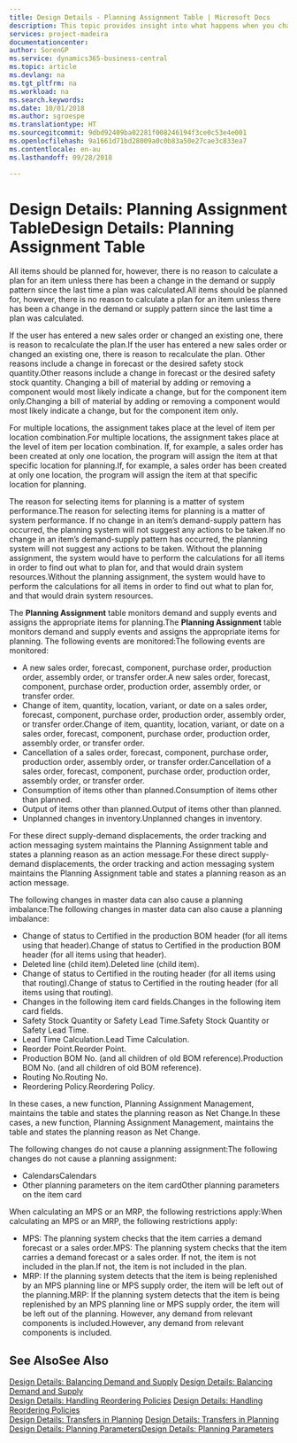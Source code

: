 ```yaml
---
title: Design Details - Planning Assignment Table | Microsoft Docs
description: This topic provides insight into what happens when you change how you plan for an item.
services: project-madeira
documentationcenter: 
author: SorenGP
ms.service: dynamics365-business-central
ms.topic: article
ms.devlang: na
ms.tgt_pltfrm: na
ms.workload: na
ms.search.keywords: 
ms.date: 10/01/2018
ms.author: sgroespe
ms.translationtype: HT
ms.sourcegitcommit: 9dbd92409ba02281f008246194f3ce0c53e4e001
ms.openlocfilehash: 9a1661d71bd28009a0c0b83a50e27cae3c833ea7
ms.contentlocale: en-au
ms.lasthandoff: 09/28/2018

---
```

# <a name="design-details-planning-assignment-table"></a><span data-ttu-id="baccb-103">Design Details: Planning Assignment Table</span><span class="sxs-lookup"><span data-stu-id="baccb-103">Design Details: Planning Assignment Table</span></span>
<span data-ttu-id="baccb-104">All items should be planned for, however, there is no reason to calculate a plan for an item unless there has been a change in the demand or supply pattern since the last time a plan was calculated.</span><span class="sxs-lookup"><span data-stu-id="baccb-104">All items should be planned for, however, there is no reason to calculate a plan for an item unless there has been a change in the demand or supply pattern since the last time a plan was calculated.</span></span>  

<span data-ttu-id="baccb-105">If the user has entered a new sales order or changed an existing one, there is reason to recalculate the plan.</span><span class="sxs-lookup"><span data-stu-id="baccb-105">If the user has entered a new sales order or changed an existing one, there is reason to recalculate the plan.</span></span> <span data-ttu-id="baccb-106">Other reasons include a change in forecast or the desired safety stock quantity.</span><span class="sxs-lookup"><span data-stu-id="baccb-106">Other reasons include a change in forecast or the desired safety stock quantity.</span></span> <span data-ttu-id="baccb-107">Changing a bill of material by adding or removing a component would most likely indicate a change, but for the component item only.</span><span class="sxs-lookup"><span data-stu-id="baccb-107">Changing a bill of material by adding or removing a component would most likely indicate a change, but for the component item only.</span></span>  

<span data-ttu-id="baccb-108">For multiple locations, the assignment takes place at the level of item per location combination.</span><span class="sxs-lookup"><span data-stu-id="baccb-108">For multiple locations, the assignment takes place at the level of item per location combination.</span></span> <span data-ttu-id="baccb-109">If, for example, a sales order has been created at only one location, the program will assign the item at that specific location for planning.</span><span class="sxs-lookup"><span data-stu-id="baccb-109">If, for example, a sales order has been created at only one location, the program will assign the item at that specific location for planning.</span></span>  

<span data-ttu-id="baccb-110">The reason for selecting items for planning is a matter of system performance.</span><span class="sxs-lookup"><span data-stu-id="baccb-110">The reason for selecting items for planning is a matter of system performance.</span></span> <span data-ttu-id="baccb-111">If no change in an item’s demand-supply pattern has occurred, the planning system will not suggest any actions to be taken.</span><span class="sxs-lookup"><span data-stu-id="baccb-111">If no change in an item’s demand-supply pattern has occurred, the planning system will not suggest any actions to be taken.</span></span> <span data-ttu-id="baccb-112">Without the planning assignment, the system would have to perform the calculations for all items in order to find out what to plan for, and that would drain system resources.</span><span class="sxs-lookup"><span data-stu-id="baccb-112">Without the planning assignment, the system would have to perform the calculations for all items in order to find out what to plan for, and that would drain system resources.</span></span>  

<span data-ttu-id="baccb-113">The **Planning Assignment** table monitors demand and supply events and assigns the appropriate items for planning.</span><span class="sxs-lookup"><span data-stu-id="baccb-113">The **Planning Assignment** table monitors demand and supply events and assigns the appropriate items for planning.</span></span> <span data-ttu-id="baccb-114">The following events are monitored:</span><span class="sxs-lookup"><span data-stu-id="baccb-114">The following events are monitored:</span></span>  

* <span data-ttu-id="baccb-115">A new sales order, forecast, component, purchase order, production order, assembly order, or transfer order.</span><span class="sxs-lookup"><span data-stu-id="baccb-115">A new sales order, forecast, component, purchase order, production order, assembly order, or transfer order.</span></span>  
* <span data-ttu-id="baccb-116">Change of item, quantity, location, variant, or date on a sales order, forecast, component, purchase order, production order, assembly order, or transfer order.</span><span class="sxs-lookup"><span data-stu-id="baccb-116">Change of item, quantity, location, variant, or date on a sales order, forecast, component, purchase order, production order, assembly order, or transfer order.</span></span>  
* <span data-ttu-id="baccb-117">Cancellation of a sales order, forecast, component, purchase order, production order, assembly order, or transfer order.</span><span class="sxs-lookup"><span data-stu-id="baccb-117">Cancellation of a sales order, forecast, component, purchase order, production order, assembly order, or transfer order.</span></span>  
* <span data-ttu-id="baccb-118">Consumption of items other than planned.</span><span class="sxs-lookup"><span data-stu-id="baccb-118">Consumption of items other than planned.</span></span>  
* <span data-ttu-id="baccb-119">Output of items other than planned.</span><span class="sxs-lookup"><span data-stu-id="baccb-119">Output of items other than planned.</span></span>  
* <span data-ttu-id="baccb-120">Unplanned changes in inventory.</span><span class="sxs-lookup"><span data-stu-id="baccb-120">Unplanned changes in inventory.</span></span>  

<span data-ttu-id="baccb-121">For these direct supply-demand displacements, the order tracking and action messaging system maintains the Planning Assignment table and states a planning reason as an action message.</span><span class="sxs-lookup"><span data-stu-id="baccb-121">For these direct supply-demand displacements, the order tracking and action messaging system maintains the Planning Assignment table and states a planning reason as an action message.</span></span>  

<span data-ttu-id="baccb-122">The following changes in master data can also cause a planning imbalance:</span><span class="sxs-lookup"><span data-stu-id="baccb-122">The following changes in master data can also cause a planning imbalance:</span></span>  

* <span data-ttu-id="baccb-123">Change of status to Certified in the production BOM header (for all items using that header).</span><span class="sxs-lookup"><span data-stu-id="baccb-123">Change of status to Certified in the production BOM header (for all items using that header).</span></span>  
* <span data-ttu-id="baccb-124">Deleted line (child item).</span><span class="sxs-lookup"><span data-stu-id="baccb-124">Deleted line (child item).</span></span>  
* <span data-ttu-id="baccb-125">Change of status to Certified in the routing header (for all items using that routing).</span><span class="sxs-lookup"><span data-stu-id="baccb-125">Change of status to Certified in the routing header (for all items using that routing).</span></span>  
* <span data-ttu-id="baccb-126">Changes in the following item card fields.</span><span class="sxs-lookup"><span data-stu-id="baccb-126">Changes in the following item card fields.</span></span>  
* <span data-ttu-id="baccb-127">Safety Stock Quantity or Safety Lead Time.</span><span class="sxs-lookup"><span data-stu-id="baccb-127">Safety Stock Quantity or Safety Lead Time.</span></span>  
* <span data-ttu-id="baccb-128">Lead Time Calculation.</span><span class="sxs-lookup"><span data-stu-id="baccb-128">Lead Time Calculation.</span></span>  
* <span data-ttu-id="baccb-129">Reorder Point.</span><span class="sxs-lookup"><span data-stu-id="baccb-129">Reorder Point.</span></span>  
* <span data-ttu-id="baccb-130">Production BOM No. (and all children of old BOM reference).</span><span class="sxs-lookup"><span data-stu-id="baccb-130">Production BOM No. (and all children of old BOM reference).</span></span>  
* <span data-ttu-id="baccb-131">Routing No.</span><span class="sxs-lookup"><span data-stu-id="baccb-131">Routing No.</span></span>  
* <span data-ttu-id="baccb-132">Reordering Policy.</span><span class="sxs-lookup"><span data-stu-id="baccb-132">Reordering Policy.</span></span>  

<span data-ttu-id="baccb-133">In these cases, a new function, Planning Assignment Management, maintains the table and states the planning reason as Net Change.</span><span class="sxs-lookup"><span data-stu-id="baccb-133">In these cases, a new function, Planning Assignment Management, maintains the table and states the planning reason as Net Change.</span></span>  

<span data-ttu-id="baccb-134">The following changes do not cause a planning assignment:</span><span class="sxs-lookup"><span data-stu-id="baccb-134">The following changes do not cause a planning assignment:</span></span>  

* <span data-ttu-id="baccb-135">Calendars</span><span class="sxs-lookup"><span data-stu-id="baccb-135">Calendars</span></span>  
* <span data-ttu-id="baccb-136">Other planning parameters on the item card</span><span class="sxs-lookup"><span data-stu-id="baccb-136">Other planning parameters on the item card</span></span>  

<span data-ttu-id="baccb-137">When calculating an MPS or an MRP, the following restrictions apply:</span><span class="sxs-lookup"><span data-stu-id="baccb-137">When calculating an MPS or an MRP, the following restrictions apply:</span></span>  

* <span data-ttu-id="baccb-138">MPS: The planning system checks that the item carries a demand forecast or a sales order.</span><span class="sxs-lookup"><span data-stu-id="baccb-138">MPS: The planning system checks that the item carries a demand forecast or a sales order.</span></span> <span data-ttu-id="baccb-139">If not, the item is not included in the plan.</span><span class="sxs-lookup"><span data-stu-id="baccb-139">If not, the item is not included in the plan.</span></span>  
* <span data-ttu-id="baccb-140">MRP: If the planning system detects that the item is being replenished by an MPS planning line or MPS supply order, the item will be left out of the planning.</span><span class="sxs-lookup"><span data-stu-id="baccb-140">MRP: If the planning system detects that the item is being replenished by an MPS planning line or MPS supply order, the item will be left out of the planning.</span></span> <span data-ttu-id="baccb-141">However, any demand from relevant components is included.</span><span class="sxs-lookup"><span data-stu-id="baccb-141">However, any demand from relevant components is included.</span></span>  

## <a name="see-also"></a><span data-ttu-id="baccb-142">See Also</span><span class="sxs-lookup"><span data-stu-id="baccb-142">See Also</span></span>  
<span data-ttu-id="baccb-143">[Design Details: Balancing Demand and Supply](design-details-balancing-demand-and-supply.md) </span><span class="sxs-lookup"><span data-stu-id="baccb-143">[Design Details: Balancing Demand and Supply](design-details-balancing-demand-and-supply.md) </span></span>  
<span data-ttu-id="baccb-144">[Design Details: Handling Reordering Policies](design-details-handling-reordering-policies.md) </span><span class="sxs-lookup"><span data-stu-id="baccb-144">[Design Details: Handling Reordering Policies](design-details-handling-reordering-policies.md) </span></span>  
<span data-ttu-id="baccb-145">[Design Details: Transfers in Planning](design-details-transfers-in-planning.md) </span><span class="sxs-lookup"><span data-stu-id="baccb-145">[Design Details: Transfers in Planning](design-details-transfers-in-planning.md) </span></span>  
[<span data-ttu-id="baccb-146">Design Details: Planning Parameters</span><span class="sxs-lookup"><span data-stu-id="baccb-146">Design Details: Planning Parameters</span></span>](design-details-planning-parameters.md)  

